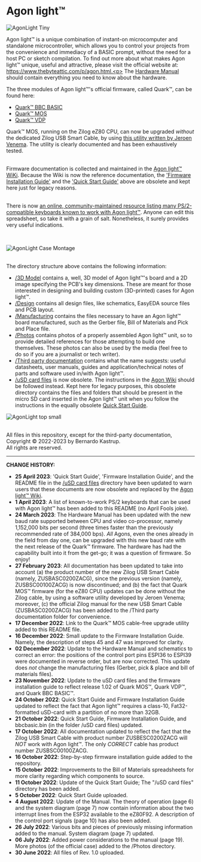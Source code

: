 # Agon light™
![AgonLight Tiny](https://user-images.githubusercontent.com/69539226/174462809-74da7287-020a-45ee-8996-a5056379a8d4.png)


Agon light™ is a unique combination of instant-on microcomputer and standalone microcontroller, which allows you to control your projects from the convenience and immediacy of a BASIC prompt, without the need for a host PC or sketch compilation. To find out more about what makes Agon light™ unique, useful and attractive, please visit the official website at: https://www.thebyteattic.com/p/agon.html.<p>
The <a href="https://github.com/TheByteAttic/AgonLight/blob/main/Agon%20light%20R1.0%20Manual.pdf">Hardware Manual</a> should contain everything you need to know about the hardware.<p>
The three modules of Agon light™'s official firmware, called Quark™, can be found here:
<UL>
  <LI><a href="https://github.com/breakintoprogram/agon-bbc-basic/releases">Quark™ BBC BASIC</a><br>
  <LI><a href="https://github.com/breakintoprogram/agon-mos/releases">Quark™ MOS</a><br>
  <LI><a href="https://github.com/breakintoprogram/agon-vdp/releases">Quark™ VDP</a><br>
</UL>
Quark™ MOS, running on the Zilog eZ80 CPU, can now be upgraded <i>without</i> the dedicated Zilog USB Smart Cable, by using <a href="https://github.com/envenomator/agon-flash">this utility written by Jeroen Venema</a>. The utility is clearly documented and has been exhaustively tested.<p><br>
Firmware documentation is collected and maintained in the <a href="https://github.com/breakintoprogram/agon-docs/wiki">Agon light™ WiKi</a>. Because the Wiki is now the reference documentation, the <a href="https://github.com/TheByteAttic/AgonLight/blob/main/Agon%20light%E2%84%A2%20Firmware%20Installation%20Guide.pdf">'Firmware Installation Guide'</a> and the <a href="https://github.com/TheByteAttic/AgonLight/blob/main/Agon%20light%20Quick%20Start%20Guide.pdf">'Quick Start Guide'</a> above are obsolete and kept here just for legacy reasons.<p><br>
There is now <a href="https://docs.google.com/spreadsheets/d/1-6_sz6l-vJW5rFg3M0Y6bwC0hmFS7U6PPNjIZ9plrM8/edit?fbclid=IwAR0nHLyEWDt9u6kfQ8sm9wdA0zNlBNsbkKcfCymPKWE6WWvjtqveapsmQHg#gid=0">an online, community-maintained resource listing many PS/2-compatible keyboards known to work with Agon light™</a>. Anyone can edit this spreadsheet, so take it with a grain of salt. Nonetheless, it surely provides very useful indications.
</p><br>
  
![AgonLight Case Montage](https://user-images.githubusercontent.com/69539226/177433409-fe3092d2-4595-4a67-b965-d64440dbf8c5.png)
  
<p><br>
The directory structure above contains the following information:
<UL>
  <LI><a href="https://github.com/TheByteAttic/AgonLight/tree/main/3D%20model">/3D Model</a> contains a, well, 3D model of Agon light™'s board and a 2D image specifying the PCB's key dimensions. These are meant for those interested in designing and building custom (3D-printed) cases for Agon light™.
  <LI><a href="https://github.com/TheByteAttic/AgonLight/tree/main/Design">/Design</a> contains all design files, like schematics, EasyEDA source files and PCB layout.
  <LI><a href="https://github.com/TheByteAttic/AgonLight/tree/main/Manufacturing">/Manufacturing</a> contains the files necessary to have an Agon light™ board manufactured, such as the Gerber file, Bill of Materials and Pick and Place file.
  <LI><a href="https://github.com/TheByteAttic/AgonLight/tree/main/Photos">/Photos</a> contains photos of a properly assembled Agon light™ unit, so to provide detailed references for those attempting to build one themselves. These photos can also be used by the media (feel free to do so if you are a journalist or tech writer).
  <LI><a href="https://github.com/TheByteAttic/AgonLight/tree/main/Third%20party%20documentation">/Third party documentation</a> contains what the name suggests: useful datasheets, user manuals, guides and application/technical notes of parts and software used in/with Agon light™.
  <LI><a href="https://github.com/TheByteAttic/AgonLight/tree/main/uSD%20card%20files">/uSD card files</a> is now obsolete. The instructions in the <a href="https://github.com/breakintoprogram/agon-docs/wiki">Agon Wiki</a> should be followed instead. Kept here for legacy purposes, this obsolete directory contains the files and folders that should be present in the micro SD card inserted in the Agon light™ unit when you follow the instructions in the equally obsolete <a href="https://github.com/TheByteAttic/AgonLight/blob/main/Agon%20light%20Quick%20Start%20Guide.pdf">Quick Start Guide</a>.
</UL>
   
![AgonLight top small](https://user-images.githubusercontent.com/69539226/177007640-d767e277-f808-4206-9fc4-2d244c61b045.png)

<p><br>
All files in this repository, except for the third-party documentation,<br>
Copyright &copy; 2022-2023 by Bernardo Kastrup.<br>
All rights are reserved.
<p>
<hr>
<b>CHANGE HISTORY:</b>
<p>
<UL>
  <LI><b>25 April 2023</b>: 'Quick Start Guide', 'Firmware Installation Guide', and the README file in the <a href="https://github.com/TheByteAttic/AgonLight/tree/main/uSD%20card%20files">/uSD card files</a> directory have been updated to warn users that these documents are now obsolete and replaced by the <a href="https://github.com/breakintoprogram/agon-docs/wiki">Agon light™ Wiki</a>.
  <LI><b>1 April 2023</b>: A list of known-to-work PS/2 keyboards that can be used with Agon light™ has been added to this README (no April Fools joke).
  <LI><b>24 March 2023</b>: The Hardware Manual has been updated with the new baud rate supported between CPU and video co-processor, namely 1,152,000 bits per second (three times faster than the previously recommended rate of 384,000 bps). <i>All</i> Agons, even the ones already in the field from day one, can be upgraded with this new baud rate with the next release of the Quark™ firmware. The hardware has had the capability built into it from the get-go; it was a question of firmware. So enjoy!
  <LI><b>27 February 2023</b>: All documentation has been updated to take into account (a) the product number of the new Zilog USB Smart Cable (namely, ZUSBASC0200ZACG), since the previous version (namely, ZUSBSC00100ZACG) is now discontinued; and (b) the fact that Quark MOS™ firmware (for the eZ80 CPU) updates can be done without the Zilog cable, by using a software utility developed by Jeroen Venema; moreover, (c) the official Zilog manual for the new USB Smart Cable (ZUSBASC0200ZACG) has been added to the /Third party documentation folder for convenience.
  <LI><b>17 December 2022</b>: Link to the Quark™ MOS cable-free upgrade utility added to this README file.
  <LI><b>16 December 2022</b>: Small update to the Firmware Installation Guide. Namely, the description of steps 45 and 47 was improved for clarity.
  <LI><b>02 December 2022</b>: Update to the Hardware Manual and schematics to correct an error: the positions of the control port pins ESPI36 to ESPI39 were documented in reverse order, but are now corrected. This update does <i>not</i> change the manufacturing files (Gerber, pick & place and bill of materials files).
  <LI><b>23 November 2022</b>: Update to the uSD card files and the firmware installation guide to reflect release 1.02 of Quark MOS™, Quark VDP™, and Quark BBC BASIC™.
  <LI><b>24 October 2022</b>: Quick Start Guide and Firmware Installation Guide updated to reflect the fact that Agon light™ requires a class-10, Fat32-formatted uSD-card with a partition of no more than 32GB.
  <LI><b>21 October 2022</b>: Quick Start Guide, Firmware Installation Guide, and bbcbasic.bin (in the folder /uSD card files) updated.
  <LI><b>17 October 2022</b>: All documentation updated to reflect the fact that the Zilog USB Smart Cable with product number ZUSBESC0200ZACG will <i>NOT</i> work with Agon light™. The only <i>CORRECT</i> cable has product number ZUSBSC00100ZACG.
  <LI><b>16 October 2022</b>: Step-by-step firmware installation guide added to the repository.
  <LI><b>15 October 2022</b>: Improvements to the Bill of Materials spreadsheets for more clarity regarding which components to source.
  <LI><b>11 October 2022</b>: Update of the Quick Start Guide; The "/uSD card files" directory has been added.
  <LI><b>5 October 2022</b>: Quick Start Guide uploaded.
  <LI><b>4 August 2022</b>: Update of the Manual. The theory of operation (page 6) and the system diagram (page 7) now contain information about the two interrupt lines from the ESP32 available to the eZ80F92. A description of the control port signals (page 10) has also been added.
  <LI><b>26 July 2022</b>: Various bits and pieces of previously missing information added to the manual. System diagram (page 7) updated.
  <LI><b>06 July 2022</b>: Added power considerations to the manual (page 19). More photos (of the official case) added to the /Photos directory.
  <LI><b>30 June 2022</b>: All files of Rev. 1.0 uploaded.
</UL>
